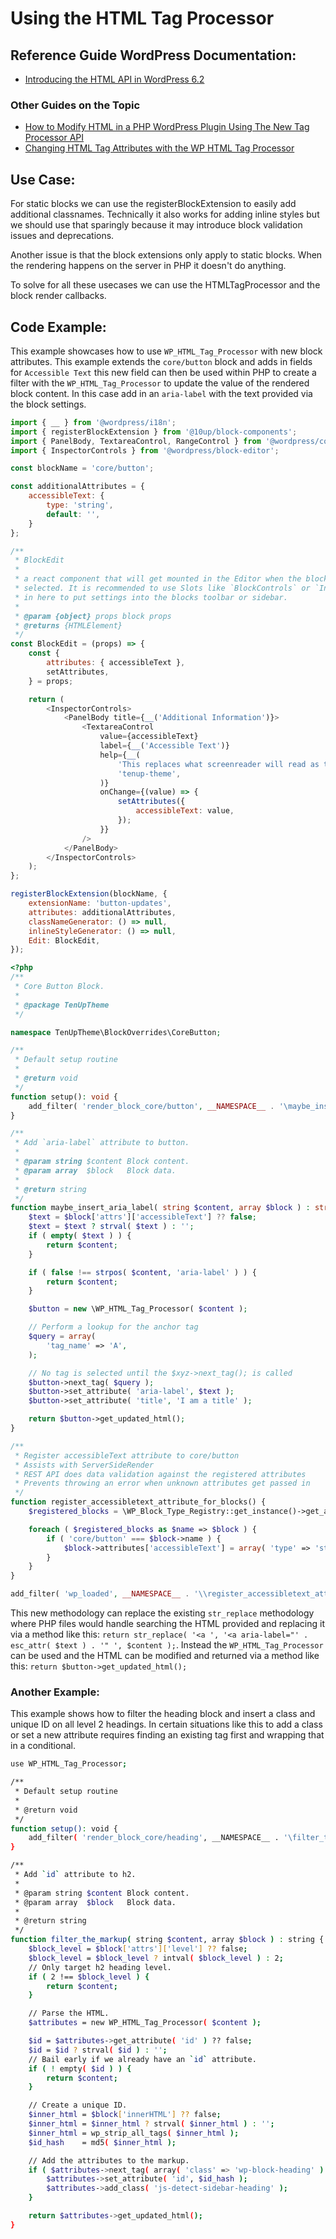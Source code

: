 # Using the HTML Tag Processor 

## Reference Guide WordPress Documentation:
* [Introducing the HTML API in WordPress 6.2](https://make.wordpress.org/core/2023/03/07/introducing-the-html-api-in-wordpress-6-2/)

### Other Guides on the Topic
* [How to Modify HTML in a PHP WordPress Plugin Using The New Tag Processor API](https://adamadam.blog/2023/02/16/how-to-modify-html-in-a-php-wordpress-plugin-using-the-new-tag-processor-api/)
* [Changing HTML Tag Attributes with the WP HTML Tag Processor](https://wpdevelopment.courses/articles/wp-html-tag-processor/)

## Use Case:
For static blocks we can use the registerBlockExtension to easily add additional classnames. Technically it also works for adding inline styles but we should use that sparingly because it may introduce block validation issues and deprecations.

Another issue is that the block extensions only apply to static blocks. When the rendering happens on the server in PHP it doesn't do anything.

To solve for all these usecases we can use the HTMLTagProcessor and the block render callbacks.

## Code Example:
This example showcases how to use `WP_HTML_Tag_Processor` with new block attributes. This example extends the `core/button` block and adds in fields for `Accessible Text` this new field can then be used within PHP to create a filter with the `WP_HTML_Tag_Processor` to update the value of the rendered block content. In this case add in an `aria-label` with the text provided via the block settings.

```js title="block-filters/button.js"
import { __ } from '@wordpress/i18n';
import { registerBlockExtension } from '@10up/block-components';
import { PanelBody, TextareaControl, RangeControl } from '@wordpress/components';
import { InspectorControls } from '@wordpress/block-editor';

const blockName = 'core/button';

const additionalAttributes = {
	accessibleText: {
		type: 'string',
		default: '',
	}
};

/**
 * BlockEdit
 *
 * a react component that will get mounted in the Editor when the block is
 * selected. It is recommended to use Slots like `BlockControls` or `InspectorControls`
 * in here to put settings into the blocks toolbar or sidebar.
 *
 * @param {object} props block props
 * @returns {HTMLElement}
 */
const BlockEdit = (props) => {
	const {
		attributes: { accessibleText },
		setAttributes,
	} = props;

	return (
		<InspectorControls>
			<PanelBody title={__('Additional Information')}>
				<TextareaControl
					value={accessibleText}
					label={__('Accessible Text')}
					help={__(
						'This replaces what screenreader will read as the link text.',
						'tenup-theme',
					)}
					onChange={(value) => {
						setAttributes({
							accessibleText: value,
						});
					}}
				/>
			</PanelBody>
		</InspectorControls>
	);
};

registerBlockExtension(blockName, {
	extensionName: 'button-updates',
	attributes: additionalAttributes,
	classNameGenerator: () => null,
	inlineStyleGenerator: () => null,
	Edit: BlockEdit,
});
```

```php title="block-overrides/core-button.php"
<?php
/**
 * Core Button Block.
 *
 * @package TenUpTheme
 */

namespace TenUpTheme\BlockOverrides\CoreButton;

/**
 * Default setup routine
 *
 * @return void
 */
function setup(): void {
	add_filter( 'render_block_core/button', __NAMESPACE__ . '\maybe_insert_aria_label', 10, 2 );
}

/**
 * Add `aria-label` attribute to button.
 *
 * @param string $content Block content.
 * @param array  $block   Block data.
 *
 * @return string
 */
function maybe_insert_aria_label( string $content, array $block ) : string {
	$text = $block['attrs']['accessibleText'] ?? false;
	$text = $text ? strval( $text ) : '';
	if ( empty( $text ) ) {
		return $content;
	}

	if ( false !== strpos( $content, 'aria-label' ) ) {
		return $content;
	}

	$button = new \WP_HTML_Tag_Processor( $content );

	// Perform a lookup for the anchor tag 
	$query = array(
		'tag_name' => 'A',
	);

	// No tag is selected until the $xyz->next_tag(); is called
	$button->next_tag( $query );
	$button->set_attribute( 'aria-label', $text );
	$button->set_attribute( 'title', 'I am a title' );

	return $button->get_updated_html();
}

/**
 * Register accessibleText attribute to core/button
 * Assists with ServerSideRender
 * REST API does data validation against the registered attributes
 * Prevents throwing an error when unknown attributes get passed in
 */
function register_accessibletext_attribute_for_blocks() {
	$registered_blocks = \WP_Block_Type_Registry::get_instance()->get_all_registered();

	foreach ( $registered_blocks as $name => $block ) {
		if ( 'core/button' === $block->name ) {
			$block->attributes['accessibleText'] = array( 'type' => 'string' );
		}
	}
}

add_filter( 'wp_loaded', __NAMESPACE__ . '\\register_accessibletext_attribute_for_blocks', 999 );
```

This new methodology can replace the existing `str_replace` methodology where PHP files would handle searching the HTML provided and replacing it via a method like this: `return str_replace( '<a ', '<a aria-label="' . esc_attr( $text ) . '" ', $content );`. Instead the `WP_HTML_Tag_Processor` can be used and the HTML can be modified and returned via a method like this: `return $button->get_updated_html();`

### Another Example:
This example shows how to filter the heading block and insert a class and unique ID on all level 2 headings. In certain situations like this to add a class or set a new attribute requires finding an existing tag first and wrapping that in a conditional.

```bash
use WP_HTML_Tag_Processor;

/**
 * Default setup routine
 *
 * @return void
 */
function setup(): void {
	add_filter( 'render_block_core/heading', __NAMESPACE__ . '\filter_the_markup', 10, 2 );
}

/**
 * Add `id` attribute to h2.
 *
 * @param string $content Block content.
 * @param array  $block   Block data.
 *
 * @return string
 */
function filter_the_markup( string $content, array $block ) : string {
	$block_level = $block['attrs']['level'] ?? false;
	$block_level = $block_level ? intval( $block_level ) : 2;
	// Only target h2 heading level.
	if ( 2 !== $block_level ) {
		return $content;
	}

	// Parse the HTML.
	$attributes = new WP_HTML_Tag_Processor( $content );

	$id = $attributes->get_attribute( 'id' ) ?? false;
	$id = $id ? strval( $id ) : '';
	// Bail early if we already have an `id` attribute.
	if ( ! empty( $id ) ) {
		return $content;
	}

	// Create a unique ID.
	$inner_html = $block['innerHTML'] ?? false;
	$inner_html = $inner_html ? strval( $inner_html ) : '';
	$inner_html = wp_strip_all_tags( $inner_html );
	$id_hash    = md5( $inner_html );

	// Add the attributes to the markup.
	if ( $attributes->next_tag( array( 'class' => 'wp-block-heading' ) ) ) {
		$attributes->set_attribute( 'id', $id_hash );
		$attributes->add_class( 'js-detect-sidebar-heading' );
	}

	return $attributes->get_updated_html();
}
```

